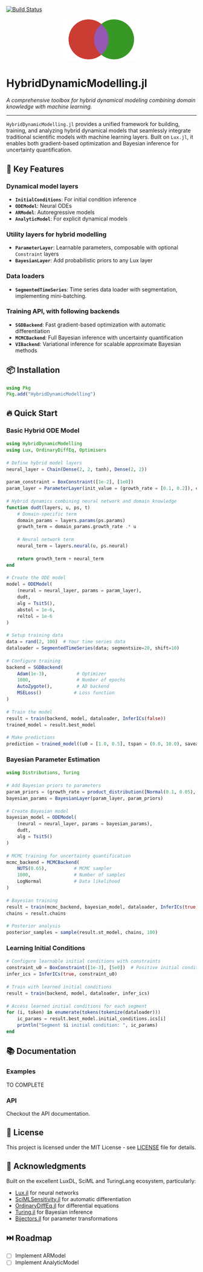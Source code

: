 [![Build Status](https://github.com/vboussange/HybridDynamicModelling.jl/actions/workflows/CI.yml/badge.svg?branch=main)](https://github.com/vboussange/HybridDynamicModelling.jl/actions/workflows/CI.yml?query=branch%3Amain)

<div align="center">
    <img src="material/logo.svg" alt="HybridDynamicModelling.jl" width="200">
</div>

# HybridDynamicModelling.jl

*A comprehensive toolbox for hybrid dynamical modeling combining domain knowledge with machine learning.*

---

`HybridDynamicModelling.jl` provides a unified framework for building, training, and analyzing hybrid dynamical models that seamlessly integrate traditional scientific models with machine learning layers. Built on `Lux.jl`, it enables both gradient-based optimization and Bayesian inference for uncertainty quantification.

## 🚀 Key Features

### **Dynamical model layers**
- **`InitialConditions`**: For initial condition inference
- **`ODEModel`**: Neural ODEs
- **`ARModel`**: Autoregressive models
- **`AnalyticModel`**: For explicit dynamical models

### **Utility layers for hybrid modelling**
- **`ParameterLayer`**: Learnable parameters, composable with optional `Constraint` layers
- **`BayesianLayer`**: Add probabilistic priors to any Lux layer

### **Data loaders**
- **`SegmentedTimeSeries`**: Time series data loader with segmentation, implementing mini-batching.

### **Training API, with following backends** 
- **`SGDBackend`**: Fast gradient-based optimization with automatic differentiation
- **`MCMCBackend`**: Full Bayesian inference with uncertainty quantification  
- **`VIBackend`**: Variational inference for scalable approximate Bayesian methods

## 📦 Installation

```julia
using Pkg
Pkg.add("HybridDynamicModelling")
```

## 🔥 Quick Start

### Basic Hybrid ODE Model

```julia
using HybridDynamicModelling
using Lux, OrdinaryDiffEq, Optimisers

# Define hybrid model layers
neural_layer = Chain(Dense(2, 2, tanh), Dense(2, 2))

param_constraint = BoxConstraint([1e-2], [1e0])
param_layer = ParameterLayer(init_value = (growth_rate = [0.1, 0.2]), constraint = param_constraint)

# Hybrid dynamics combining neural network and domain knowledge
function dudt(layers, u, ps, t)
    # Domain-specific term
    domain_params = layers.params(ps.params)
    growth_term = domain_params.growth_rate .* u
    
    # Neural network term  
    neural_term = layers.neural(u, ps.neural)
    
    return growth_term + neural_term
end

# Create the ODE model
model = ODEModel(
    (neural = neural_layer, params = param_layer),
    dudt,
    alg = Tsit5(),
    abstol = 1e-6,
    reltol = 1e-6
)

# Setup training data
data = rand(2, 100)  # Your time series data
dataloader = SegmentedTimeSeries(data; segmentsize=20, shift=10)

# Configure training
backend = SGDBackend(
    Adam(1e-3),           # Optimizer
    1000,                 # Number of epochs  
    AutoZygote(),         # AD backend
    MSELoss()            # Loss function
)

# Train the model
result = train(backend, model, dataloader, InferICs(false))
trained_model = result.best_model

# Make predictions
prediction = trained_model((u0 = [1.0, 0.5], tspan = (0.0, 10.0), saveat = 0:0.1:10))
```

### Bayesian Parameter Estimation

```julia
using Distributions, Turing

# Add Bayesian priors to parameters
param_priors = (growth_rate = product_distribution([Normal(0.1, 0.05), Normal(0.2, 0.05)]),)
bayesian_params = BayesianLayer(param_layer, param_priors)

# Create Bayesian model
bayesian_model = ODEModel(
    (neural = neural_layer, params = bayesian_params),
    dudt,
    alg = Tsit5()
)

# MCMC training for uncertainty quantification
mcmc_backend = MCMCBackend(
    NUTS(0.65),          # MCMC sampler
    1000,                # Number of samples
    LogNormal            # Data likelihood
)

# Bayesian training
result = train(mcmc_backend, bayesian_model, dataloader, InferICs(true))
chains = result.chains

# Posterior analysis
posterior_samples = sample(result.st_model, chains, 100)
```

### Learning Initial Conditions

```julia
# Configure learnable initial conditions with constraints
constraint_u0 = BoxConstraint([1e-3], [5e0])  # Positive initial conditions
infer_ics = InferICs(true, constraint_u0)

# Train with learned initial conditions
result = train(backend, model, dataloader, infer_ics)

# Access learned initial conditions for each segment
for (i, token) in enumerate(tokens(tokenize(dataloader)))
    ic_params = result.best_model.initial_conditions.ics[i]
    println("Segment $i initial condition: ", ic_params)
end
```

## 📚 Documentation
### Examples
TO COMPLETE
<!-- - **[Scientific Models](examples/)**: Population dynamics, chemical kinetics, epidemiology
- **[Neural ODEs](examples/neural_ode.jl)**: Pure and hybrid neural differential equations
- **[Bayesian Inference](examples/bayesian.jl)**: Uncertainty quantification workflows
- **[Parameter Estimation](examples/parameter_estimation.jl)**: Learning physical parameters -->

### API
Checkout the API documentation.

## 📄 License

This project is licensed under the MIT License - see [LICENSE](LICENSE) file for details.

## 🙏 Acknowledgments

Built on the excellent LuxDL, SciML and TuringLang ecosystem, particularly:
- [Lux.jl](https://github.com/LuxDL/Lux.jl) for neural networks
- [SciMLSensitivity.jl](https://github.com/SciML/SciMLSensitivity.jl) for automatic differentiation
- [OrdinaryDiffEq.jl](https://github.com/SciML/OrdinaryDiffEq.jl) for differential equations
- [Turing.jl](https://github.com/TuringLang/Turing.jl) for Bayesian inference
- [Bijectors.jl](https://github.com/TuringLang/Bijectors.jl) for parameter transformations


## ⏭️ Roadmap
- [ ] Implement ARModel
- [ ] Implement AnalyticModel
